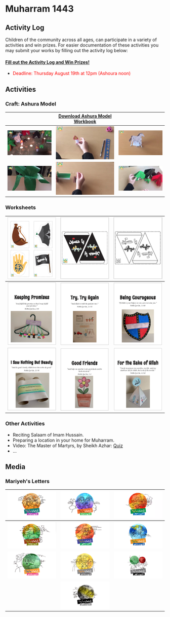 # Muharram 1443

## Activity Log
Children of the community across all ages, can participate in a variety of activities and win prizes. For easier documentation of these activities you may submit your works by filling out the activity log below: <br>

#### [Fill out the Activity Log and Win Prizes! ](https://docs.google.com/forms/d/e/1FAIpQLSc0Z7QxUzyX_GphQiOimVXjmbL5FIfeMFUFv-qATAEWCSzg_w/viewform)
  - <font color="red">Deadline: Thursday August 19th at 12pm (Ashoura noon)</font>

## Activities

### Craft: Ashura Model

| | [Download Ashura Model Workbook](resources/CraftAshuraModelWorksheet.pdf) | |
|---|---|---|
| [![Final](resources/thumbnails/AshouraCraft_Final.png)](resources/AshuraCraft-Final.mp4) | [![Part1 - Candle](resources/thumbnails/AshouraCraft_Candle.png)](resources/AshuraCraft-Part1-Candle.mp4) | [![Part2 - Horse](resources/thumbnails/AshouraCraft_Horse.png)](resources/AshuraCraft-Part2-Horse.mp4) | 
| [![Part3 - Palm Tree](resources/thumbnails/AshouraCraft_Tree.png)](resources/AshuraCraft-Part3-PalmTree.mp4) | [![Part4 - Cradle](resources/thumbnails/AshouraCraft_Cradle.png)](resources/AshuraCraft-Part4-Cradle.mp4) | [![Part5 - Tent](resources/thumbnails/AshouraCraft_Tent.png)](resources/AshuraCraft-Part5-Tent.mp4) |


### Worksheets

| [![ColoredFlagsSet1](resources/ColoredFlagsSet1.png)](resources/ColoredFlagsSet1.pdf) | [![ColoredFlagsSet2_Color](resources/ColoredFlagsSet2_Color.png)](resources/ColoredFlagsSet2_Color.pdf) | [![ColoredFlagsSet2_BW](resources/ColoredFlagsSet2_BW.png)](resources/ColoredFlagsSet2_BW.pdf) |
|---|---|---|
| [![Worksheet1-KeepingPromises](resources/Worksheet1-KeepingPromises.png)](resources/Worksheet1-KeepingPromises.pdf) | [![Worksheet2-TryAgain](resources/Worksheet2-TryAgain.png)](resources/Worksheet2-TryAgain.pdf) | [![Worksheet3-BeingCourageous](resources/Worksheet3-BeingCourageous.png)](resources/Worksheet3-BeingCourageous.pdf) |
| [![Worksheet4-NothingButBeauty](resources/Worksheet4-NothingButBeauty.png)](resources/Worksheet4-NothingButBeauty.pdf) | [![Worksheet5-GoodFriends](resources/Worksheet5-GoodFriends.png)](resources/Worksheet5-GoodFriends.pdf) | [![Worksheet6-FortheSakeOfAllah](resources/Worksheet6-FortheSakeOfAllah.png)](resources/Worksheet6-FortheSakeOfAllah.pdf) |


### Other Activities
 - Reciting Salaam of Imam Hussain.
 - Preparing a location in your home for Muharram.
 - Video: The Master of Martyrs,  by Sheikh Azhar: [Quiz](https://docs.google.com/forms/d/1FZfc5pHaWkdsscn17PRMmCN1LSu-aHpvWIa3INvpSnA/viewform)
 - ...


## Media

### Mariyeh's Letters

| [![Part1](resources/thumbnails/Mariyeh1.png)](https://jamejamonline.ir/files/fa/news/1400/5/19/405932_410.mp4)  | [![Part2](resources/thumbnails/Mariyeh2.png)](https://jamejamonline.ir/files/fa/news/1400/5/19/407234_594.mp4) | [![Part3](resources/thumbnails/Mariyeh3.png)](https://jamejamonline.ir/files/fa/news/1400/5/21/408597_962.mp4) |
|---|---|---|
| [![Part4](resources/thumbnails/Mariyeh4.png)](https://jamejamonline.ir/files/fa/news/1400/5/21/409322_309.mp4) | [![Part5](resources/thumbnails/Mariyeh5.png)](https://jamejamonline.ir/files/fa/news/1400/5/22/410039_113.mp4) | [![Part6](resources/thumbnails/Mariyeh6.png)](https://jamejamonline.ir/files/fa/news/1400/5/24/411198_691.mp4) |
| [![Part7](resources/thumbnails/Mariyeh7.png)](https://jamejamonline.ir/files/fa/news/1400/5/24/412433_776.mp4) | [![Part8](resources/thumbnails/Mariyeh8.png)](https://jamejamonline.ir/files/fa/news/1400/5/26/413419_921.mp4) | [![Part9](resources/thumbnails/Mariyeh9.png)](https://jamejamonline.ir/files/fa/news/1400/5/26/414065_403.mp4) |
| | [![Part10](resources/thumbnails/Mariyeh10.png)](https://jamejamonline.ir/files/fa/news/1400/5/28/414665_545.mp4) | |



<script src="http://code.jquery.com/jquery-1.4.2.min.js"></script> <script> var x = document.getElementsByClassName("site-footer-credits"); setTimeout(() => { x[0].remove(); }, 10); </script>
